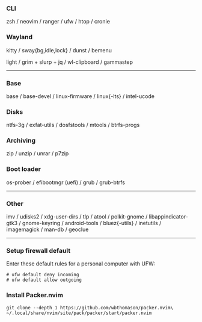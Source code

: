 ### CLI
zsh / neovim / ranger / ufw / htop / cronie

### Wayland
kitty / sway{bg,idle,lock} / dunst / bemenu

light / grim + slurp + jq / wl-clipboard / gammastep

---
### Base
base / base-devel / linux-firmware / linux{-lts} / intel-ucode

### Disks
ntfs-3g / exfat-utils / dosfstools / mtools / btrfs-progs

### Archiving
zip / unzip / unrar / p7zip

### Boot loader
os-prober / efibootmgr (uefi) / grub / grub-btrfs

---
### Other
imv / udisks2 / xdg-user-dirs / tlp / atool / polkit-gnome / libappindicator-gtk3 / gnome-keyring / android-tools / bluez{-utils} / inetutils / imagemagick / man-db / geoclue

---
### Setup firewall default
Enter these default rules for a personal computer with UFW:
```
# ufw default deny incoming
# ufw default allow outgoing
```

### Install Packer.nvim
```
git clone --depth 1 https://github.com/wbthomason/packer.nvim\
~/.local/share/nvim/site/pack/packer/start/packer.nvim
```
